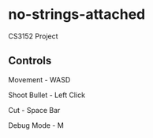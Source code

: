 # no-strings-attached
CS3152 Project

## Controls

Movement - WASD

Shoot Bullet - Left Click

Cut - Space Bar

Debug Mode - M